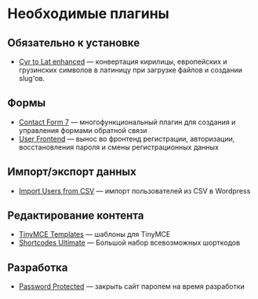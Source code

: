 # Необходимые плагины

## Обязательно к установке

* [Cyr to Lat enhanced](https://wordpress.org/plugins/cyr3lat/) — конвертация кирилицы, европейских и грузинских символов в латиницу при загрузке файлов и создании slug'ов.

## Формы

* [Contact Form 7](https://wordpress.org/plugins/contact-form-7/) — многофункциональный плагин для создания и управления формами обратной связи
* [User Frontend](https://wordpress.org/plugins/user-frontend/) — вынос во фронтенд регистрации, авторизации, восстановления пароля и смены регистрационных данных

## Импорт/экспорт данных

* [Import Users from CSV](https://wordpress.org/plugins/import-users-from-csv/) — импорт пользователей из CSV в Wordpress

## Редактирование контента

* [TinyMCE Templates](https://wordpress.org/plugins/tinymce-templates/screenshots/) — шаблоны для TinyMCE
* [Shortcodes Ultimate](https://wordpress.org/plugins/shortcodes-ultimate/) — Большой набор всевозможных шорткодов

## Разработка
* [Password Protected](https://wordpress.org/plugins/password-protected/) — закрыть сайт паролем на время разработки
